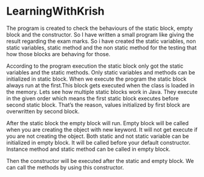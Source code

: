 # LearningWithKrish

The program is created to check the behaviours of the static block, empty block and the constructor. So I have written a small program like giving the result regarding the exam marks. So i have created the static variables, non static variables, static method and the non static method for the testing that how those blocks are behaving for those.

According to the program execution the static block only got the static variables and the static methods. Only static variables and methods can be initialized in static block.
When we execute the program the static block always run at the first.This block gets executed when the class is loaded in the memory. Lets see how multiple static blocks work in Java. They execute in the given order which means the first static block executes before second static block. That’s the reason, values initialized by first block are overwritten by second block. 
 
After the static block the empty block will run. Empty block will be called when you are creating the object with new keyword. It will not get execute if you are not creating the object. Both static and not static variable can be initialized in empty block. It will be called before your default constructor. Instance method and static method can be called in empty block.

Then the constructor will be executed after the static and empty block. We can call the methods by using this constructor.
 
 

